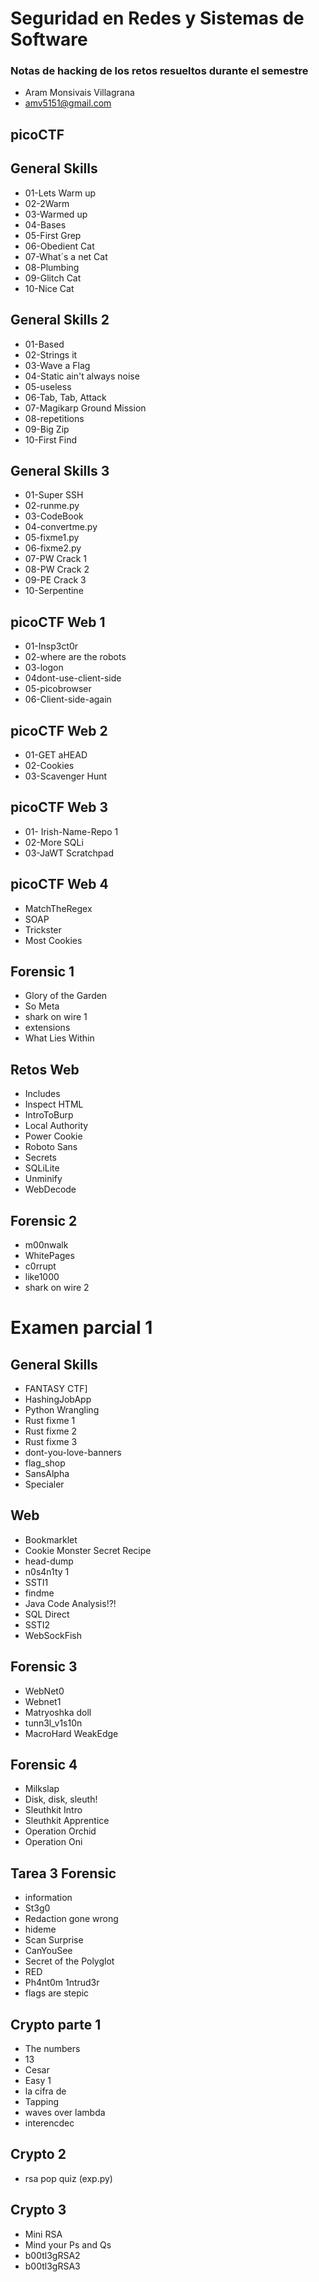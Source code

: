 # Seguridad en Redes y Sistemas de Software
### **Notas de hacking de los retos resueltos durante el semestre**

- Aram Monsivais Villagrana
- amv5151@gmail.com

## picoCTF
## General Skills
- 01-Lets Warm up
- 02-2Warm
- 03-Warmed up
- 04-Bases
- 05-First Grep
- 06-Obedient Cat
- 07-What´s a net Cat
- 08-Plumbing
- 09-Glitch Cat
- 10-Nice Cat
## General Skills 2
- 01-Based
- 02-Strings it
- 03-Wave a Flag
- 04-Static ain't always noise
- 05-useless
- 06-Tab, Tab, Attack
- 07-Magikarp Ground Mission
- 08-repetitions
- 09-Big Zip
- 10-First Find

## General Skills 3
- 01-Super SSH
- 02-runme.py
- 03-CodeBook
- 04-convertme.py
- 05-fixme1.py
- 06-fixme2.py
- 07-PW Crack 1
- 08-PW Crack 2
- 09-PE Crack 3
- 10-Serpentine
## picoCTF Web 1
- 01-Insp3ct0r
- 02-where are the robots
- 03-logon
- 04dont-use-client-side
- 05-picobrowser
- 06-Client-side-again
## picoCTF Web 2
- 01-GET aHEAD
- 02-Cookies
- 03-Scavenger Hunt

## picoCTF Web 3
- 01- Irish-Name-Repo 1
- 02-More SQLi
- 03-JaWT Scratchpad

## picoCTF Web 4
- MatchTheRegex
- SOAP
- Trickster
- Most Cookies

## Forensic 1
- Glory of the Garden
- So Meta
- shark on wire 1
- extensions
- What Lies Within

## Retos Web
- Includes
- Inspect HTML
- IntroToBurp
- Local Authority
- Power Cookie
- Roboto Sans
- Secrets
- SQLiLite
- Unminify
- WebDecode

## Forensic 2
- m00nwalk
- WhitePages
- c0rrupt
- like1000
- shark on wire 2

# Examen parcial 1
## General Skills
- FANTASY CTF]
- HashingJobApp
- Python Wrangling
- Rust fixme 1
- Rust fixme 2
- Rust fixme 3
- dont-you-love-banners
- flag_shop
- SansAlpha
- Specialer
## Web
- Bookmarklet
- Cookie Monster Secret Recipe
- head-dump
- n0s4n1ty 1
- SSTI1
- findme
- Java Code Analysis!?!
- SQL Direct
- SSTI2
- WebSockFish

## Forensic 3
- WebNet0
- Webnet1
- Matryoshka doll
- tunn3l_v1s10n
- MacroHard WeakEdge

## Forensic 4
- Milkslap
- Disk, disk, sleuth!
- Sleuthkit Intro
- Sleuthkit Apprentice
- Operation Orchid
- Operation Oni

## Tarea 3 Forensic
- information
- St3g0
- Redaction gone wrong
- hideme
- Scan Surprise
- CanYouSee
- Secret of the Polyglot
- RED
- Ph4nt0m 1ntrud3r
- flags are stepic

## Crypto parte 1
- The numbers
- 13
- Cesar
- Easy 1
- la cifra de
- Tapping
- waves over lambda 
- interencdec

## Crypto 2
- rsa pop quiz (exp.py)

## Crypto 3
- Mini RSA
- Mind your Ps and Qs
- b00tl3gRSA2
- b00tl3gRSA3